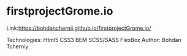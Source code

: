 # firstprojectGrome.io

Link:https://bohdanchernii.github.io/firstprojectGrome.io/

Technologies:
Html5
CSS3
BEM
SCSS/SASS
FlexBox
Author: Bohdan Tcherniy
